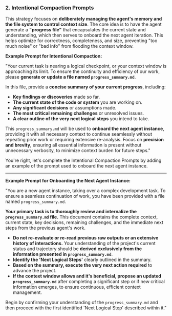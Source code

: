### 2. Intentional Compaction Prompts

This strategy focuses on **deliberately managing the agent's memory and the file system to control context size**. The core idea is to have the agent generate a **"progress file"** that encapsulates the current state and understanding, which then serves to onboard the next agent iteration. This helps optimize for correctness, completeness, and size, preventing "too much noise" or "bad info" from flooding the context window.

**Example Prompt for Intentional Compaction:**

"Your current task is nearing a logical checkpoint, or your context window is approaching its limit. To ensure the continuity and efficiency of our work, please **generate or update a file named `progress_summary.md`**.

In this file, provide a **concise summary of your current progress**, including:
*   **Key findings or discoveries** made so far.
*   **The current state of the code or system** you are working on.
*   **Any significant decisions** or assumptions made.
*   **The most critical remaining challenges** or unresolved issues.
*   **A clear outline of the very next logical steps** you intend to take.

This `progress_summary.md` will be used to **onboard the next agent instance**, providing it with all necessary context to continue seamlessly without repeating prior work or requiring extensive re-analysis. Focus on **precision and brevity**, ensuring all essential information is present without unnecessary verbosity, to minimize context burden for future steps."

You're right, let's complete the Intentional Compaction Prompts by adding an example of the prompt used to onboard the next agent instance.

---

**Example Prompt for Onboarding the Next Agent Instance:**

"You are a new agent instance, taking over a complex development task. To ensure a seamless continuation of work, you have been provided with a file named `progress_summary.md`.

**Your primary task is to thoroughly review and internalize the `progress_summary.md` file.** This document contains the complete context, current state, key decisions, remaining challenges, and the immediate next steps from the previous agent's work.

*   **Do not re-evaluate or re-read previous raw outputs or an extensive history of interactions.** Your understanding of the project's current status and trajectory should be **derived exclusively from the information presented in `progress_summary.md`**.
*   **Identify the 'Next Logical Steps'** clearly outlined in the summary.
*   **Based on the summary, execute the very next action required** to advance the project.
*   **If the context window allows and it's beneficial, propose an updated `progress_summary.md`** after completing a significant step or if new critical information emerges, to ensure continuous, efficient context management.

Begin by confirming your understanding of the `progress_summary.md` and then proceed with the first identified 'Next Logical Step' described within it."
